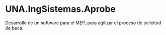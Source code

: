 # UNA.IngSistemas.Aprobe
Desarrollo de un software para el MEP, para agilizar el proceso de solicitud de beca.
